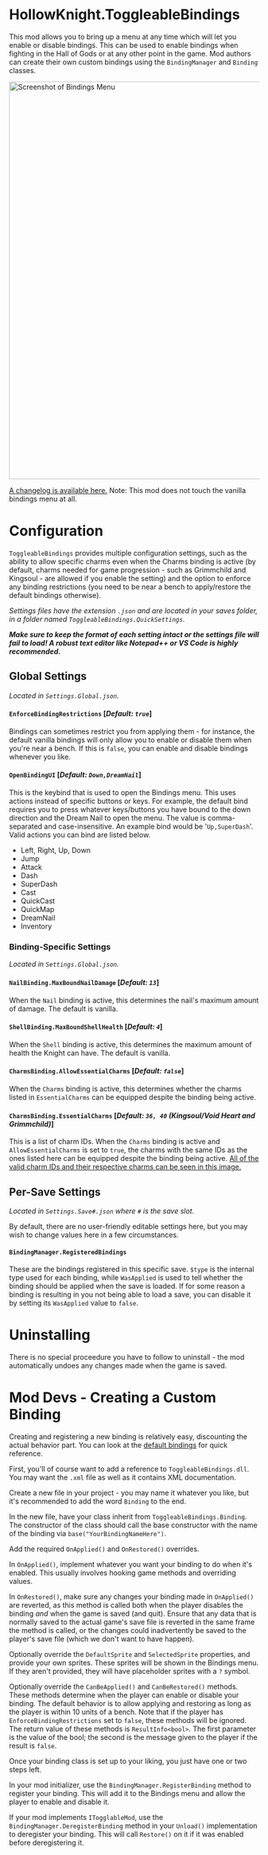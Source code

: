 # HollowKnight.ToggleableBindings
This mod allows you to bring up a menu at any time which will let you enable or disable bindings. This can be used to enable bindings when fighting in the Hall of Gods or at any other point in the game. Mod authors can create their own custom bindings using the `BindingManager` and `Binding` classes.

<img title="Screenshot of Bindings Menu" src="https://share.wildbook.me/j8VwOP3hvr3e7DKi.jpg" width="800"/>

[A changelog is available here.](./CHANGELOG.md) Note: This mod does not touch the vanilla bindings menu at all.

# Configuration
`ToggleableBindings` provides multiple configuration settings, such as the ability to allow specific charms even when the Charms binding is active (by default, charms needed for game progression - such as Grimmchild and Kingsoul - are allowed if you enable the setting) and the option to enforce any binding restrictions (you need to be near a bench to apply/restore the default bindings otherwise).

_Settings files have the extension `.json` and are located in your saves folder, in a folder named `ToggleableBindings.QuickSettings`._

***Make sure to keep the format of each setting intact or the settings file will fail to load! A robust text editor like Notepad++ or VS Code is highly recommended.***

## Global Settings
*Located in `Settings.Global.json`.*

#### **`EnforceBindingRestrictions`** [_Default: `true`_]
Bindings can sometimes restrict you from applying them - for instance, the default vanilla bindings will only allow you to enable or disable them when you're near a bench. If this is `false`, you can enable and disable bindings whenever you like.

#### **`OpenBindingUI`** [_Default: `Down,DreamNail`_]
This is the keybind that is used to open the Bindings menu. This uses actions instead of specific buttons or keys. For example, the default bind requires you to press whatever keys/buttons you have bound to the down direction and the Dream Nail to open the menu. The value is comma-separated and case-insensitive. An example bind would be '`Up,SuperDash`'. Valid actions you can bind are listed below.
* Left, Right, Up, Down
* Jump
* Attack
* Dash
* SuperDash
* Cast
* QuickCast
* QuickMap
* DreamNail
* Inventory

### Binding-Specific Settings
*Located in `Settings.Global.json`.*

#### **`NailBinding.MaxBoundNailDamage`** [_Default: `13`_]
When the `Nail` binding is active, this determines the nail's maximum amount of damage. The default is vanilla.

#### **`ShellBinding.MaxBoundShellHealth`** [_Default: `4`_]
When the `Shell` binding is active, this determines the maximum amount of health the Knight can have. The default is vanilla.

#### **`CharmsBinding.AllowEssentialCharms`** [_Default: `false`_]
When the `Charms` binding is active, this determines whether the charms listed in `EssentialCharms` can be equipped despite the binding being active.

#### **`CharmsBinding.EssentialCharms`** [_Default: `36, 40` (Kingsoul/Void Heart and Grimmchild)_]
This is a list of charm IDs. When the `Charms` binding is active and `AllowEssentialCharms` is set to `true`, the charms with the same IDs as the ones listed here can be equipped despite the binding being active. [All of the valid charm IDs and their respective charms can be seen in this image.](https://cdn.discordapp.com/attachments/462200562620825600/548520742246154260/charmID.png)

## Per-Save Settings
*Located in `Settings.Save#.json` where `#` is the save slot.*

By default, there are no user-friendly editable settings here, but you may wish to change values here in a few circumstances.

#### **`BindingManager.RegisteredBindings`**
These are the bindings registered in this specific save. `$type` is the internal type used for each binding, while `WasApplied` is used to tell whether the binding should be applied when the save is loaded. If for some reason a binding is resulting in you not being able to load a save, you can disable it by setting its `WasApplied` value to `false`.

# Uninstalling
There is no special proceedure you have to follow to uninstall - the mod automatically undoes any changes made when the game is saved.

# Mod Devs - Creating a Custom Binding
Creating and registering a new binding is relatively easy, discounting the actual behavior part. You can look at the [default bindings](./ToggleableBindings/VanillaBindings) for quick reference.

First, you'll of course want to add a reference to `ToggleableBindings.dll`. You may want the `.xml` file as well as it contains XML documentation.

Create a new file in your project - you may name it whatever you like, but it's recommended to add the word `Binding` to the end.

In the new file, have your class inherit from `ToggleableBindings.Binding`. The constructor of the class should call the base constructor with the name of the binding via `base("YourBindingNameHere")`.

Add the required `OnApplied()` and `OnRestored()` overrides.

In `OnApplied()`, implement whatever you want your binding to do when it's enabled. This usually involves hooking game methods and overriding values.

In `OnRestored()`, make sure any changes your binding made in `OnApplied()` are reverted, as this method is called both when the player disables the binding _and_ when the game is saved (and quit). Ensure that any data that is normally saved to the actual game's save file is reverted in the same frame the method is called, or the changes could inadvertently be saved to the player's save file (which we don't want to have happen).

Optionally override the `DefaultSprite` and `SelectedSprite` properties, and provide your own sprites. These sprites will be shown in the Bindings menu. If they aren't provided, they will have placeholder sprites with a `?` symbol.

Optionally override the `CanBeApplied()` and `CanBeRestored()` methods. These methods determine when the player can enable or disable your binding. The default behavior is to allow applying and restoring as long as the player is within 10 units of a bench. Note that if the player has `EnforceBindingRestrictions` set to `false`, these methods will be ignored. The return value of these methods is `ResultInfo<bool>`. The first parameter is the value of the bool; the second is the message given to the player if the result is `false`.

Once your binding class is set up to your liking, you just have one or two steps left.

In your mod initializer, use the `BindingManager.RegisterBinding` method to register your binding. This will add it to the Bindings menu and allow the player to enable and disable it.

If your mod implements `ITogglableMod`, use the `BindingManager.DeregisterBinding` method in your `Unload()` implementation to deregister your binding. This will call `Restore()` on it if it was enabled before deregistering it.